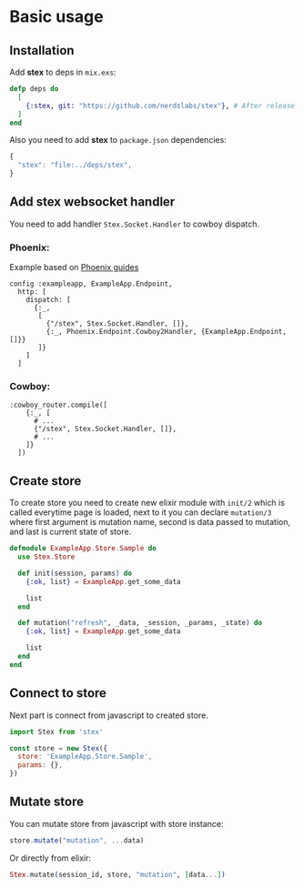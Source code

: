 # Basic usage

## Installation

Add **stex** to deps in `mix.exs`:

```elixir
defp deps do
  [
    {:stex, git: "https://github.com/nerdslabs/stex"}, # After release
  ]
end
```

Also you need to add **stex** to `package.json` dependencies:

```javascript
{
  "stex": "file:../deps/stex",
}
```

## Add stex websocket handler

You need to add handler `Stex.Socket.Handler` to cowboy dispatch.

### Phoenix:
Example based on [Phoenix guides](https://hexdocs.pm/phoenix/Phoenix.Endpoint.Cowboy2Adapter.html)

```
config :exampleapp, ExampleApp.Endpoint,
  http: [
    dispatch: [
      {:_,
       [
         {"/stex", Stex.Socket.Handler, []},
         {:_, Phoenix.Endpoint.Cowboy2Handler, {ExampleApp.Endpoint, []}}
       ]}
    ]
  ]
```

### Cowboy:
```
:cowboy_router.compile([
    {:_, [
      # ...
      {"/stex", Stex.Socket.Handler, []},
      # ...
    ]}
  ])
```

## Create store

To create store you need to create new elixir module with `init/2` which is called everytime page is loaded, next to it you can declare `mutation/3` where first argument is mutation name, second is data passed to mutation, and last is current state of store.

```elixir
defmodule ExampleApp.Store.Sample do
  use Stex.Store

  def init(session, params) do
    {:ok, list} = ExampleApp.get_some_data

    list
  end

  def mutation("refresh", _data, _session, _params, _state) do
    {:ok, list} = ExampleApp.get_some_data

    list
  end
end
```

## Connect to store

Next part is connect from javascript to created store.

```javascript
import Stex from 'stex'

const store = new Stex({
  store: 'ExampleApp.Store.Sample',
  params: {},
})
```

## Mutate store

You can mutate store from javascript with store instance:

```javascript
store.mutate("mutation", ...data)
```

Or directly from elixir:

```elixir
Stex.mutate(session_id, store, "mutation", [data...])
```